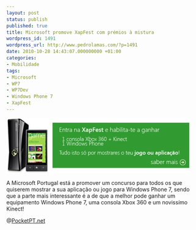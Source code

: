 ```yaml
---
layout: post
status: publish
published: true
title: Microsoft promove XapFest com prémios à mistura
wordpress_id: 1491
wordpress_url: http://www.pedrolamas.com/?p=1491
date: 2010-10-28 14:43:07.000000000 +01:00
categories:
- Mobilidade
tags:
- Microsoft
- WP7
- WP7Dev
- Windows Phone 7
- XapFest
---
```

[![](wp-content/uploads/2010/10/Windows-Phone-7-XapFest.jpg "Windows Phone 7 XapFest")](http://www.wmobiletek.com/xapfest.htm)

A Microsoft Portugal está a promover um concurso para todos os que quiserem mostrar a sua aplicação ou jogo para Windows Phone 7, sendo que a parte mais interessante é a de que a melhor pode ganhar um equipamento Windows Phone 7, uma consola Xbox 360 e um novissímo Kinect!

@[PocketPT.net](http://www.pocketpt.net/forum/index.php?showtopic=32722)
